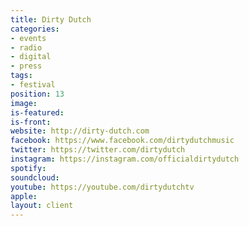```yaml
---
title: Dirty Dutch
categories:
- events
- radio
- digital
- press
tags:
- festival
position: 13
image: 
is-featured: 
is-front: 
website: http://dirty-dutch.com
facebook: https://www.facebook.com/dirtydutchmusic
twitter: https://twitter.com/dirtydutch
instagram: https://instagram.com/officialdirtydutch
spotify: 
soundcloud: 
youtube: https://youtube.com/dirtydutchtv
apple: 
layout: client
---
```


